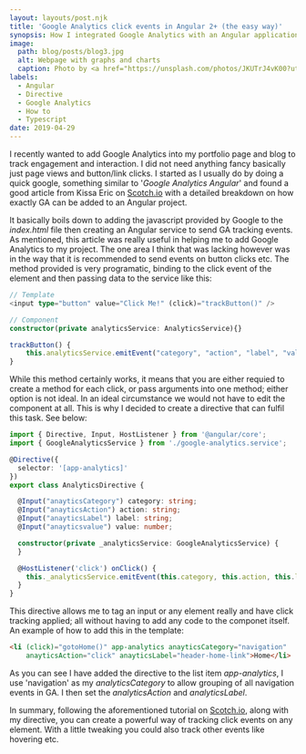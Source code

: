 ```yaml
---
layout: layouts/post.njk
title: 'Google Analytics click events in Angular 2+ (the easy way)'
synopsis: How I integrated Google Analytics with an Angular application to provide basic metrics on clicks etc.
image: 
  path: blog/posts/blog3.jpg
  alt: Webpage with graphs and charts
  caption: Photo by <a href="https://unsplash.com/photos/JKUTrJ4vK00?utm_source=unsplash&amp;utm_medium=referral&amp;utm_content=creditCopyText">Luke Chesser</a> on <a href="https://unsplash.com/search/photos/analytics?utm_source=unsplash&amp;utm_medium=referral&amp;utm_content=creditCopyText">Unsplash</a>
labels:
  - Angular
  - Directive
  - Google Analytics
  - How to
  - Typescript
date: 2019-04-29
---
```


I recently wanted to add Google Analytics into my portfolio page and blog to track engagement and interaction. I did not need anything fancy basically just page views and button/link clicks. I started as I usually do by doing a quick google, something similar to '*Google Analytics Angular*' and found a good article from Kissa Eric on  [Scotch.io](https://scotch.io/tutorials/integrating-google-analytics-with-angular-2) with a detailed breakdown on how exactly GA can be added to an Angular project.

It basically boils down to adding the javascript provided by Google to the *index.html* file then creating an Angular service to send GA tracking events. As mentioned, this article was really useful in helping me to add Google Analytics to my project. The one area I think that was lacking however was in the way that it is recommended to send events on button clicks etc. The method provided is very programatic, binding to the click event of the element and then passing data to the service like this:
```typescript
// Template
<input type="button" value="Click Me!" (click)="trackButton()" />

// Component
constructor(private analyticsService: AnalyticsService){}

trackButton() {
    this.analyticsService.emitEvent("category", "action", "label", "value");
}
```
While this method certainly works, it means that you are either requied to create a method for each click, or pass arguments into one method; either option is not ideal. In an ideal circumstance we would not have to edit the component at all. This is why I decided to create a directive that can fulfil this task. See below:
```typescript
import { Directive, Input, HostListener } from '@angular/core';
import { GoogleAnalyticsService } from './google-analytics.service';

@Directive({
  selector: '[app-analytics]'
})
export class AnalyticsDirective {

  @Input("anayticsCategory") category: string;
  @Input("anayticsAction") action: string;
  @Input("anayticsLabel") label: string;
  @Input("anayticsvalue") value: number;

  constructor(private _analyticsService: GoogleAnalyticsService) {
  }

  @HostListener('click') onClick() {
    this._analyticsService.emitEvent(this.category, this.action, this.label, this.value);
  }
}
```
This directive allows me to tag an input or any element really and have click tracking applied; all without having to add any code to the componet itself. An example of how to add this in the template:
```html
<li (click)="gotoHome()" app-analytics anayticsCategory="navigation" 
    anayticsAction="click" anayticsLabel="header-home-link">Home</li>
```
As you can see I have added the directive to the list item *app-analytics*, I use 'navigation' as my *analyticsCategory* to allow grouping of all navigation events in GA. I then set the *analyticsAction* and *analyticsLabel*.

In summary, following the aforementioned tutorial on [Scotch.io](https://scotch.io/tutorials/integrating-google-analytics-with-angular-2), along with my directive, you can create a powerful way of tracking click events on any element. With a little tweaking you could also track other events like hovering etc.